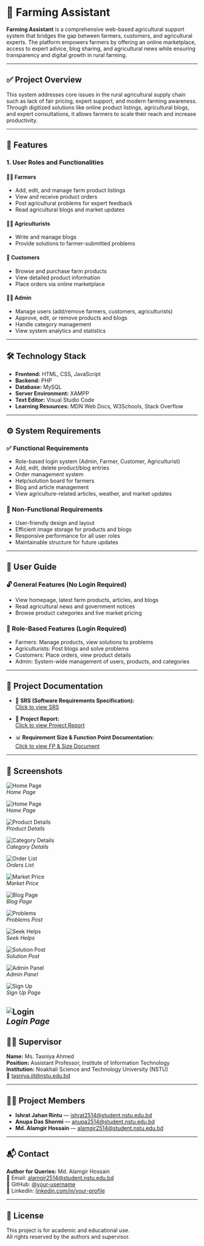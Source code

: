 # 🌾 Farming Assistant

**Farming Assistant** is a comprehensive web-based agricultural support system that bridges the gap between farmers, customers, and agricultural experts. The platform empowers farmers by offering an online marketplace, access to expert advice, blog sharing, and agricultural news while ensuring transparency and digital growth in rural farming.

---

## ✅ Project Overview

This system addresses core issues in the rural agricultural supply chain such as lack of fair pricing, expert support, and modern farming awareness. Through digitized solutions like online product listings, agricultural blogs, and expert consultations, it allows farmers to scale their reach and increase productivity.

---

## 🚀 Features

### 1. **User Roles and Functionalities**

#### 👨‍🌾 Farmers
- Add, edit, and manage farm product listings
- View and receive product orders
- Post agricultural problems for expert feedback
- Read agricultural blogs and market updates

#### 🧑‍🏫 Agriculturists
- Write and manage blogs
- Provide solutions to farmer-submitted problems

#### 🛒 Customers
- Browse and purchase farm products
- View detailed product information
- Place orders via online marketplace

#### 👨‍💼 Admin
- Manage users (add/remove farmers, customers, agriculturists)
- Approve, edit, or remove products and blogs
- Handle category management
- View system analytics and statistics

---

## 🛠️ Technology Stack

- **Frontend:** HTML, CSS, JavaScript  
- **Backend:** PHP  
- **Database:** MySQL  
- **Server Environment:** XAMPP  
- **Text Editor:** Visual Studio Code  
- **Learning Resources:** MDN Web Docs, W3Schools, Stack Overflow

---

## ⚙️ System Requirements

### ✅ Functional Requirements
- Role-based login system (Admin, Farmer, Customer, Agriculturist)  
- Add, edit, delete product/blog entries  
- Order management system  
- Help/solution board for farmers  
- Blog and article management  
- View agriculture-related articles, weather, and market updates  

### 🔐 Non-Functional Requirements
- User-friendly design and layout  
- Efficient image storage for products and blogs  
- Responsive performance for all user roles  
- Maintainable structure for future updates  

---

## 📘 User Guide

### 🔓 General Features (No Login Required)
- View homepage, latest farm products, articles, and blogs  
- Read agricultural news and government notices  
- Browse product categories and live market pricing  

### 🔐 Role-Based Features (Login Required)
- Farmers: Manage products, view solutions to problems  
- Agriculturists: Post blogs and solve problems  
- Customers: Place orders, view product details  
- Admin: System-wide management of users, products, and categories  

---

## 📄 Project Documentation

- 📘 **SRS (Software Requirements Specification):**  
  [Click to view SRS](https://drive.google.com/file/d/1wupgRyjuSgyax6xJmkJNP0n52c_OdNIW/view?usp=sharing)

- 📑 **Project Report:**  
  [Click to view Project Report](https://drive.google.com/file/d/1wsW_v7lIUElye37hzDu9zdzP22kr8xqS/view?usp=sharing)

- 📊 **Requirement Size & Function Point Documentation:**  
  [Click to view FP & Size Document](https://drive.google.com/file/d/1-8wcajAGnPZetEckW-ke-TouzoI80b3Q/view?usp=sharing)

---

## 📸 Screenshots

![Home Page](./assets/images/project/Home.png)  
*Home Page*

![Home Page](./assets/images/project/Home2.png)  
*Home Page*

![Product Details](./assets/images/project/Product_details.png)  
*Product Details*

![Category Details](./assets/images/project/category_details.png)  
*Category Details*

![Order List](./assets/images/project/Orders_List.png)  
*Orders List*

![Market Price](./assets/images/project/market_price.png)  
*Market Price*

![Blog Page](./assets/images/project/blogs.png)  
*Blog Page*

![Problems](./assets/images/project/Problems.png)  
*Problems Post*

![Seek Helps](./assets/images/project/seek_helps.png)  
*Seek Helps*

![Solution Post](./assets/images/project/solutions.png)  
*Solution Post*

![Admin Panel](./assets/images/project/Admin.png)  
*Admin Panel*

![Sign Up](./assets/images/project/signup.png)  
*Sign Up Page*

![Login](./assets/images/project/Login.png)  
*Login Page*
---

## 🧑‍🏫 Supervisor

**Name:** Ms. Tasniya Ahmed  
**Position:** Assistant Professor, Institute of Information Technology  
**Institution:** Noakhali Science and Technology University (NSTU)  
📧 [tasniya.iit@nstu.edu.bd](mailto:tasniya.iit@nstu.edu.bd)

---

## 👨‍💻 Project Members

- **Ishrat Jahan Rintu** — [ishrat2514@student.nstu.edu.bd](mailto:ishrat2514@student.nstu.edu.bd)  
- **Anupa Das Shormi** — [anupa2514@student.nstu.edu.bd](mailto:anupa2514@student.nstu.edu.bd)  
- **Md. Alamgir Hossain** — [alamgir2514@student.nstu.edu.bd](mailto:alamgir2514@student.nstu.edu.bd)

---

## 📬 Contact

**Author for Queries:** Md. Alamgir Hossain  
📧 Email: [alamgir2514@student.nstu.edu.bd](mailto:alamgir2514@student.nstu.edu.bd)  
🔗 GitHub: [@your-username](https://github.com/your-username)  
🔗 LinkedIn: [linkedin.com/in/your-profile](https://linkedin.com/in/your-profile)

---

## 📜 License

This project is for academic and educational use.  
All rights reserved by the authors and supervisor.
